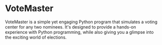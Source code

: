 # VoteMaster
VoteMaster is a simple yet engaging Python program that simulates a voting center for any two nominees. It's designed to provide a hands-on experience with Python programming, while also giving you a glimpse into the exciting world of elections.

